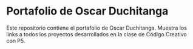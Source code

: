 # Portafolio de Oscar Duchitanga

Este repositorio contiene el portafolio de Oscar Duchitanga. Muestra los links a todos los proyectos desarrollados en la clase de Código Creativo con P5.
